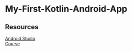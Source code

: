 # My-First-Kotlin-Android-App



## Resources
[Android Studio](https://developer.android.com/studio) <br>
[Course](https://www.raywenderlich.com/4936497-your-first-kotlin-android-app)
